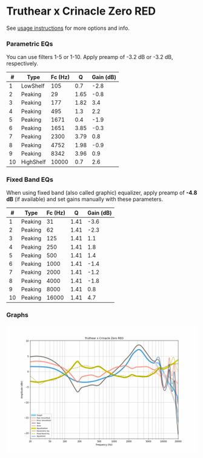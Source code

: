 # Truthear x Crinacle Zero RED
See [usage instructions](https://github.com/jaakkopasanen/AutoEq#usage) for more options and info.

### Parametric EQs
You can use filters 1-5 or 1-10. Apply preamp of -3.2 dB or -3.2 dB, respectively.

|   # | Type      |   Fc (Hz) |    Q |   Gain (dB) |
|-----|-----------|-----------|------|-------------|
|   1 | LowShelf  |       105 | 0.7  |        -2.8 |
|   2 | Peaking   |        29 | 1.65 |        -0.8 |
|   3 | Peaking   |       177 | 1.82 |         3.4 |
|   4 | Peaking   |       495 | 1.3  |         2.2 |
|   5 | Peaking   |      1671 | 0.4  |        -1.9 |
|   6 | Peaking   |      1651 | 3.85 |        -0.3 |
|   7 | Peaking   |      2300 | 3.79 |         0.8 |
|   8 | Peaking   |      4752 | 1.98 |        -0.9 |
|   9 | Peaking   |      8342 | 3.96 |         0.9 |
|  10 | HighShelf |     10000 | 0.7  |         2.6 |

### Fixed Band EQs
When using fixed band (also called graphic) equalizer, apply preamp of **-4.8 dB** (if available) and set gains manually with these parameters.

|   # | Type    |   Fc (Hz) |    Q |   Gain (dB) |
|-----|---------|-----------|------|-------------|
|   1 | Peaking |        31 | 1.41 |        -3.6 |
|   2 | Peaking |        62 | 1.41 |        -2.3 |
|   3 | Peaking |       125 | 1.41 |         1.1 |
|   4 | Peaking |       250 | 1.41 |         1.8 |
|   5 | Peaking |       500 | 1.41 |         1.4 |
|   6 | Peaking |      1000 | 1.41 |        -1.4 |
|   7 | Peaking |      2000 | 1.41 |        -1.2 |
|   8 | Peaking |      4000 | 1.41 |        -1.8 |
|   9 | Peaking |      8000 | 1.41 |         0.8 |
|  10 | Peaking |     16000 | 1.41 |         4.7 |

### Graphs
![](./Truthear%20x%20Crinacle%20Zero%20RED.png)
